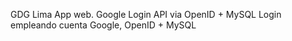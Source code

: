 GDG Lima
App web. Google Login API via OpenID + MySQL 
Login empleando cuenta Google, OpenID + MySQL